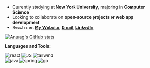- Currently studying at **New York University**, majoring in **Computer Science**
- Looking to collaborate on **open-source projects or web app development**
- Reach me: **[My Website](http://alexyan.me)**, **[Email](mailto:alex.yan@nyu.edu)**, **[LinkedIn](https://www.linkedin.com/in/alexyuyan/)**

[![Anurag's GitHub stats](https://github-readme-stats.vercel.app/api?username=Alex-YuYan&show_icons=true&theme=tokyonight&count_private=true)](https://github.com/anuraghazra/github-readme-stats)

**Languages and Tools:** 

![react](https://readme-components.vercel.app/api?component=logo&logo=react&text=false&animation=spin&fill=7ed0ef)
![JS](https://readme-components.vercel.app/api?component=logo&logo=javascript&text=false&animation=spin&fill=ebd94d)
![tailwind](https://readme-components.vercel.app/api?component=logo&logo=tailwindcss&text=false&animation=spin&fill=5fb3eb)
<br/>
![java](https://readme-components.vercel.app/api?component=logo&logo=java&text=false&animation=spin&fill=d23830)
![spring](https://readme-components.vercel.app/api?component=logo&logo=spring&text=false&animation=spin&fill=7db150)
![go](https://readme-components.vercel.app/api?component=logo&logo=go&text=false&animation=spin&fill=85c6d4)


